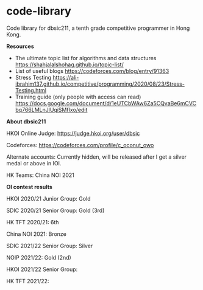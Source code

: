 # code-library
Code library for dbsic211, a tenth grade competitive programmer in Hong Kong.

**Resources**

- The ultimate topic list for algorithms and data structures https://shahjalalshohag.github.io/topic-list/
- List of useful blogs
https://codeforces.com/blog/entry/91363
- Stress Testing
https://ali-ibrahim137.github.io/competitive/programming/2020/08/23/Stress-Testing.html
- Training guide (only people with access can read)
https://docs.google.com/document/d/1eUTCbWAw6Za5CQvaBe6mCVCbq766LMLnJlUqiSMfIxo/edit


**About dbsic211**

HKOI Online Judge: 
https://judge.hkoi.org/user/dbsic

Codeforces: 
https://codeforces.com/profile/c_oconut_owo

Alternate accounts: Currently hidden, will be released after I get a silver medal or above in IOI.

HK Teams: China NOI 2021

**OI contest results**

HKOI 2020/21 Junior Group: Gold

SDIC 2020/21 Senior Group: Gold (3rd)

HK TFT 2020/21: 6th

China NOI 2021: Bronze

SDIC 2021/22 Senior Group: Silver

NOIP 2021/22: Gold (2nd)

HKOI 2021/22 Senior Group:

HK TFT 2021/22:
